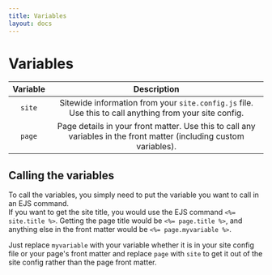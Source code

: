 ```yaml
---
title: Variables
layout: docs
---
```


# Variables

|**Variable**|**Description**|
|:---------------:|:---------:|
|`site`|Sitewide information from your `site.config.js` file. Use this to call anything from your site config.|
|`page`|Page details in your front matter. Use this to call any variables in the front matter (including custom variables).|

## Calling the variables

To call the variables, you simply need to put the variable you want to call in an EJS command.<br />
If you want to get the site title, you would use the EJS command `<%= site.title %>`. Getting the page title would be `<%= page.title %>`, and anything else in the front matter would be `<%= page.myvariable %>`.

Just replace `myvariable` with your variable whether it is in your site config file or your page's front matter and replace `page` with `site` to get it out of the site config rather than the page front matter.
